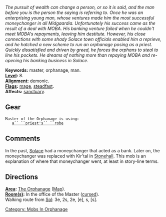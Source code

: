 *The pursuit of wealth can change a person, or so it is said, and the
man before you is the person the saying is referring to. Once he was an
enterprising young man, whose ventures made him the most successful
moneychanger in all Midgaardia. Unfortunately his success came as the
result of a deal with MOBA. His banking venture failed when he couldn't
meet MOBA's repayments, leaving him destitute. However, his close
connections with some shady Solace town officials enabled him a
reprieve, and he hatched a new scheme to run an orphanage posing as a
priest. Quickly dissatisfied and driven by greed, he forces the orphans
to steal to line his pockets. He dreams of nothing more than repaying
MOBA and re-opening his banking business in Solace.*

**Keywords:** master, orphanage, man.  
**[Level](Level "wikilink"):** 8.  
**[Alignment](Alignment "wikilink"):** demonic.  
**[Flags](:Category:_Mob_Types "wikilink"):**
[mage](Spellcasting_Mobs "wikilink"),
[steadfast](Sentinel_Mobs "wikilink").  
**Affects:** [sanctuary](Sanctuary "wikilink").  

## Gear

`Master of the Orphanage is using:`  
<worn about body>`   `[`a`` ``priest's`` ``robe`](Priest's_Robe "wikilink")

## Comments

In the past, [Solace](:Category:Town_Of_Solace "wikilink") had a
moneychanger that acted as a bank. Later on, the moneychanger was
replaced with Kir'tal in [Stonehall](:Category:Stonehall "wikilink").
This mob is an explanation of where that moneychanger went, at least in
story-line terms.

## Directions

**[Area](:Category:_Areas "wikilink"):** [The
Orphanage](:Category:_Orphanage "wikilink")
([Map](Orphanage_Map "wikilink")).  
**[Room(s)](:Category:_Rooms "wikilink"):** In the office of the Master
([cursed](Cursed_Rooms "wikilink")).  
Walking route from [Sol](Sol "wikilink"): 3e, 2s, 2e, \[e\], s, \[s\].  

[Category: Mobs In Orphanage](Category:_Mobs_In_Orphanage "wikilink")
